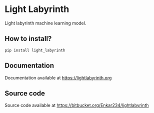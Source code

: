 # Light Labyrinth
Light labyrinth machine learning model.

## How to install?
`pip install light_labyrinth`

## Documentation
Documentation available at <https://lightlabyrinth.org>

## Source code
Source code available at <https://bitbucket.org/Enkar234/lightlabyrinth>